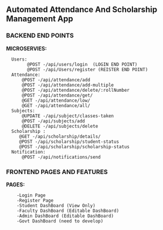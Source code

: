 ## Automated Attendance And Scholarship Management App

### BACKEND END POINTS

**MICROSERVIES:**

```
  Users:
	    @POST -/api/users/login  (LOGIN END POINT)
	    @POST -/api/Users/register (REISTER END POINT)
  Attendance:
      @POST -/api/attendance/add
      @POST -/api/attendance/add-multiple
      @POST -/api/attendance/delete/:rollNumber
      @POST -/api/attendance/get/
      @GET -/api/attendance/low/
      @GET -/api/attendance/all/
  Subjects:
      @UPDATE -/api/subject/classes-taken
      @POST -/api/subjects/add
      @DELETE -/api/subjects/delete
  Scholarship :
     @GET -/api/scholarship/details/
     @POST -/api/scholarship/student-status
     @POST -/api/scholarship/scholarship-status
  Notification:
      @POST -/api/notifications/send
```

### FRONTEND PAGES AND FEATURES

**PAGES:**

```
    -Login Page
    -Register Page
    -Student DashBoard (View Only)
    -Faculty DashBoard (Editable DashBoard)
    -Admin DashBoard (Editable DashBoard)
    -Govt DashBoard (need to develop)
```
